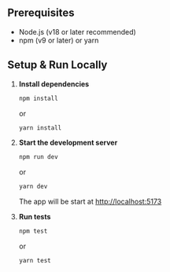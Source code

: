 ## Prerequisites
- Node.js (v18 or later recommended)
- npm (v9 or later) or yarn

## Setup & Run Locally

1. **Install dependencies**
   ```sh
   npm install
   ```
    or
   ```sh
   yarn install
   ```

3. **Start the development server**
   ```sh
   npm run dev
   ```
    or
   ```sh
   yarn dev
   ```
   The app will be start at [http://localhost:5173](http://localhost:5173) 

4. **Run tests**
   ```sh
   npm test
   ```
    or
   ```sh
   yarn test
   ```
